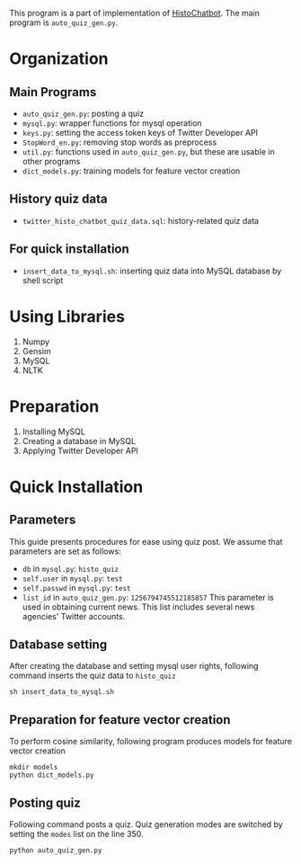 This program is a part of implementation of [HistoChatbot](https://mobile.twitter.com/HistoChatbot). 
The main program is `auto_quiz_gen.py`.

# Organization
## Main Programs
* `auto_quiz_gen.py`: posting a quiz
* `mysql.py`: wrapper functions for mysql operation
* `keys.py`: setting the access token keys of Twitter Developer API
* `StopWord_en.py`: removing stop words as preprocess
* `util.py`: functions used in `auto_quiz_gen.py`, but these are usable in other programs
* `dict_models.py`: training models for feature vector creation


## History quiz data
* `twitter_histo_chatbot_quiz_data.sql`: history-related quiz data


## For quick installation
* `insert_data_to_mysql.sh`: inserting quiz data into MySQL database by shell script



# Using Libraries
1. Numpy
2. Gensim
3. MySQL
4. NLTK



# Preparation
1. Installing MySQL
2. Creating a database in MySQL
3. Applying Twitter Developer API



# Quick Installation
## Parameters
This guide presents procedures for ease using quiz post. We assume that parameters are set as follows:
* `db` in `mysql.py`: `histo_quiz`
* `self.user` in `mysql.py`: `test`
* `self.passwd` in `mysql.py`: `test`
* `list_id` in `auto_quiz_gen.py`: `1256794745512185857` This parameter is used in obtaining current news. This list includes several news agencies' Twitter accounts.


## Database setting
After creating the database and setting mysql user rights, following command inserts the quiz data to `histo_quiz`

```
sh insert_data_to_mysql.sh
```


## Preparation for feature vector creation
To perform cosine similarity, following program produces models for feature vector creation

```
mkdir models
python dict_models.py
```


## Posting quiz
Following command posts a quiz. Quiz generation modes are switched by setting the `modes` list on the line 350.
```
python auto_quiz_gen.py
```
